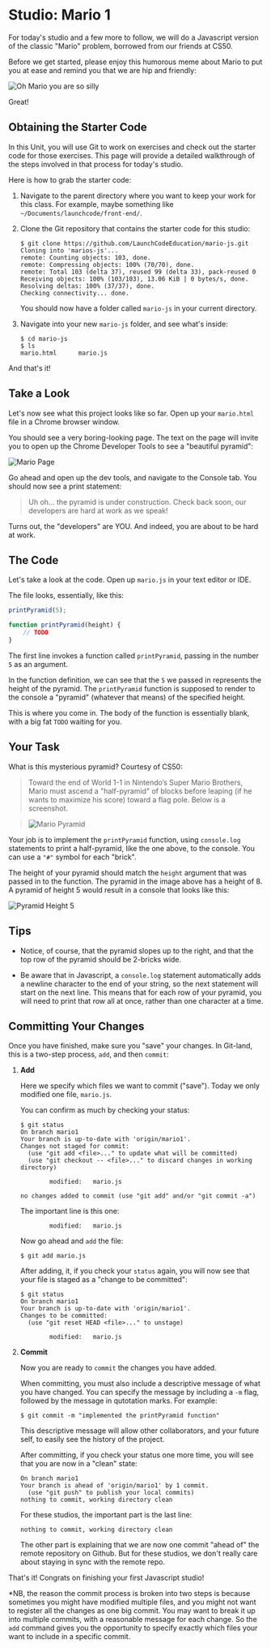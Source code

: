 # Studio: Mario 1

For today's studio and a few more to follow, we will do a Javascript version of the classic "Mario" problem, borrowed from our friends at CS50.

Before we get started, please enjoy this humorous meme about Mario to put you at ease and remind you that we are hip and friendly:

![Oh Mario you are so silly](https://s-media-cache-ak0.pinimg.com/564x/8e/57/97/8e57973c609cf14479731598acb76a89.jpg)

Great!

## Obtaining the Starter Code

In this Unit, you will use Git to work on exercises and check out the starter code for those exercises. This page will provide a detailed walkthrough of the steps involved in that process for today's studio.

Here is how to grab the starter code:

1. Navigate to the parent directory where you want to keep your work for this class. For example, maybe something like `~/Documents/launchcode/front-end/`. 

2. Clone the Git repository that contains the starter code for this studio:

	```nohighlight
	$ git clone https://github.com/LaunchCodeEducation/mario-js.git
	Cloning into 'marios-js'...
	remote: Counting objects: 103, done.
	remote: Compressing objects: 100% (70/70), done.
	remote: Total 103 (delta 37), reused 99 (delta 33), pack-reused 0
	Receiving objects: 100% (103/103), 13.06 KiB | 0 bytes/s, done.
	Resolving deltas: 100% (37/37), done.
	Checking connectivity... done.
	```
	
	You should now have a folder called `mario-js` in your current directory.
	
3. Navigate into your new `mario-js` folder, and see what's inside:

	```nohighlight
	$ cd mario-js
	$ ls
	mario.html      mario.js
	```

And that's it!

## Take a Look

Let's now see what this project looks like so far. Open up your `mario.html` file in a Chrome browser window.

You should see a very boring-looking page. The text on the page will invite you to open up the Chrome Developer Tools to see a "beautiful pyramid":

![Mario Page](./images/mario-page.png)

Go ahead and open up the dev tools, and navigate to the Console tab. You should now see a print statement:

> Uh oh... the pyramid is under construction.
> Check back soon, our developers are hard at work as we speak!

Turns out, the "developers" are YOU. And indeed, you are about to be hard at work.

## The Code

Let's take a look at the code. Open up `mario.js` in your text editor or IDE.

The file looks, essentially, like this:

```js
printPyramid(5);

function printPyramid(height) {
    // TODO
}
```

The first line invokes a function called `printPyramid`, passing in the number `5` as an argument.

In the function definition, we can see that the `5` we passed in represents the height of the pyramid. The `printPyramid` function is supposed to render to the console a "pyramid" (whatever that means) of the specified height.

This is where you come in. The body of the function is essentially blank, with a big fat `TODO` waiting for you.



## Your Task

What is this mysterious pyramid? Courtesy of CS50:

> Toward the end of World 1-1 in Nintendo’s Super Mario Brothers, Mario must ascend a "half-pyramid" of blocks before leaping (if he wants to maximize his score) toward a flag pole. Below is a screenshot.

> ![Mario Pyramid](http://d2o9nyf4hwsci4.cloudfront.net/2013/fall/psets/1/pset1/pyramid.png)

Your job is to implement the `printPyramid` function, using `console.log` statements to print a half-pyramid, like the one above, to the console. You can use a `"#"` symbol for each "brick".

The height of your pyramid should match the `height` argument that was passed in to the function. The pyramid in the image above has a height of 8. A pyramid of height 5 would result in a console that looks like this:

![Pyramid Height 5](./images/pyramid5.png)


## Tips

- Notice, of course, that the pyramid slopes up to the right, and that the top row of the pyramid should be 2-bricks wide.

- Be aware that in Javascript, a `console.log` statement automatically adds a newline character to the end of your string, so the next statement will start on the next line. This means that for each row of your pyramid, you will need to print that row all at once, rather than one character at a time.

## Committing Your Changes

Once you have finished, make sure you "save" your changes. In Git-land, this is a two-step process, `add`, and then `commit`:

1. **Add**

	Here we specify which files we want to commit ("save"). Today we only modified one file, `mario.js`.
	
	You can confirm as much by checking your status:
	
	```noghighlight
	$ git status
	On branch mario1
	Your branch is up-to-date with 'origin/mario1'.
	Changes not staged for commit:
	  (use "git add <file>..." to update what will be committed)
	  (use "git checkout -- <file>..." to discard changes in working directory)

	        modified:   mario.js

	no changes added to commit (use "git add" and/or "git commit -a")
	```
	
	The important line is this one:
	
	```nohighlight
			modified:   mario.js
	```
	
	Now go ahead and `add` the file:
	
	```nohighlight
	$ git add mario.js
	```
	
	After adding, it, if you check your `status` again, you will now see that your file is staged as a "change to be committed":
	
	```nohighlight
	$ git status
	On branch mario1
	Your branch is up-to-date with 'origin/mario1'.
	Changes to be committed:
	  (use "git reset HEAD <file>..." to unstage)

	        modified:   mario.js
	```
	
2. **Commit**

	Now you are ready to `commit` the changes you have added. 
	
	When committing, you must also include a descriptive message of what you have changed. You can specify the message by including a `-m` flag, followed by the message in qutotation marks. For example:
	
	```nohighlight
	$ git commit -m "implemented the printPyramid function"
	```

	This descriptive message will allow other collaborators, and your future self, to easily see the history of the project.
	
	After committing, if you check your status one more time, you will see that you are now in a "clean" state:
	
	```nohighlight
	On branch mario1
	Your branch is ahead of 'origin/mario1' by 1 commit.
	  (use "git push" to publish your local commits)
	nothing to commit, working directory clean
	```
	
	For these studios, the important part is the last line:
	
	```nohighlight
	nothing to commit, working directory clean
	```
	
	The other part is explaining that we are now one commit "ahead of" the remote repository on Github. But for these studios, we don't really care about staying in sync with the remote repo.


That's it! Congrats on finishing your first Javascript studio!

*NB, the reason the commit process is broken into two steps is because sometimes you might have modified multiple files, and you might not want to register all the changes as one big commit. You may want to break it up into multiple commits, with a reasonable message for each change. So the `add` command gives you the opportunity to specify exactly which files your want to include in a specific commit. 